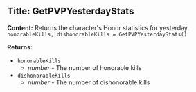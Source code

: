 ## Title: GetPVPYesterdayStats

**Content:**
Returns the character's Honor statistics for yesterday.
`honorableKills, dishonorableKills = GetPVPYesterdayStats()`

**Returns:**
- `honorableKills`
  - *number* - The number of honorable kills
- `dishonorableKills`
  - *number* - The number of dishonorable kills
